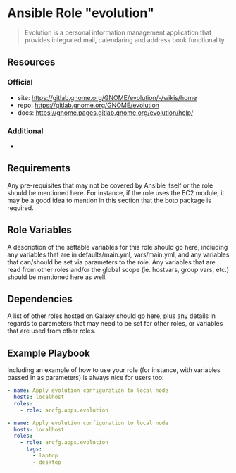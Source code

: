 # Ansible Role "evolution"

> Evolution is a personal information management application that provides integrated mail, calendaring and address book
> functionality

## Resources

### Official

- site: https://gitlab.gnome.org/GNOME/evolution/-/wikis/home
- repo: https://gitlab.gnome.org/GNOME/evolution
- docs: https://gnome.pages.gitlab.gnome.org/evolution/help/

### Additional

-

## Requirements

Any pre-requisites that may not be covered by Ansible itself or the role should be mentioned here. For instance, if the
role uses the EC2 module, it may be a good idea to mention in this section that the boto package is required.

## Role Variables

A description of the settable variables for this role should go here, including any variables that are in
defaults/main.yml, vars/main.yml, and any variables that can/should be set via parameters to the role. Any variables
that are read from other roles and/or the global scope (ie. hostvars, group vars, etc.) should be mentioned here as
well.

## Dependencies

A list of other roles hosted on Galaxy should go here, plus any details in regards to parameters that may need to be set
for other roles, or variables that are used from other roles.

## Example Playbook

Including an example of how to use your role (for instance, with variables passed in as parameters) is always nice for
users too:

```yaml
- name: Apply evolution configuration to local node
  hosts: localhost
  roles:
    - role: arcfg.apps.evolution
```

```yaml
- name: Apply evolution configuration to local node
  hosts: localhost
  roles:
    - role: arcfg.apps.evolution
      tags:
        - laptop
        - desktop
```
